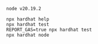 ```
node v20.19.2

```

```shell
npx hardhat help
npx hardhat test
REPORT_GAS=true npx hardhat test
npx hardhat node
```
